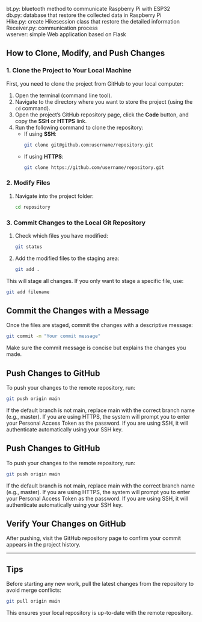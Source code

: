 bt.py: bluetooth method to communicate Raspberry Pi with ESP32  
db.py: database that restore the collected data in Raspberry Pi  
Hike.py: create Hikesession class that restore the detailed information  
Receiver.py: communication process  
wserver: simple Web application based on Flask



## How to Clone, Modify, and Push Changes

### 1. Clone the Project to Your Local Machine
First, you need to clone the project from GitHub to your local computer:

1. Open the terminal (command line tool).
2. Navigate to the directory where you want to store the project (using the `cd` command).
3. Open the project’s GitHub repository page, click the **Code** button, and copy the **SSH** or **HTTPS** link.
4. Run the following command to clone the repository:
   - If using **SSH**:
     ```bash
     git clone git@github.com:username/repository.git
     ```
   - If using **HTTPS**:
     ```bash
     git clone https://github.com/username/repository.git
     ```

### 2. Modify Files
1. Navigate into the project folder:
   ```bash
   cd repository
   ```
### 3. Commit Changes to the Local Git Repository

1. Check which files you have modified:
   ```bash
   git status
   ```
2. Add the modified files to the staging area:
   ```bash
   git add .
   ```
This will stage all changes. If you only want to stage a specific file, use:
   ```bash
   git add filename
   ```

## Commit the Changes with a Message

Once the files are staged, commit the changes with a descriptive message:

```bash
git commit -m "Your commit message"
```

Make sure the commit message is concise but explains the changes you made.

## Push Changes to GitHub

To push your changes to the remote repository, run:

```bash
git push origin main
```

If the default branch is not main, replace main with the correct branch name (e.g., master).
If you are using HTTPS, the system will prompt you to enter your Personal Access Token as the password.
If you are using SSH, it will authenticate automatically using your SSH key.

## Push Changes to GitHub

To push your changes to the remote repository, run:

```bash
git push origin main
```

If the default branch is not main, replace main with the correct branch name (e.g., master).
If you are using HTTPS, the system will prompt you to enter your Personal Access Token as the password.
If you are using SSH, it will authenticate automatically using your SSH key.

## Verify Your Changes on GitHub

After pushing, visit the GitHub repository page to confirm your commit appears in the project history.

---

## Tips

Before starting any new work, pull the latest changes from the repository to avoid merge conflicts:

```bash
git pull origin main
```

This ensures your local repository is up-to-date with the remote repository.
